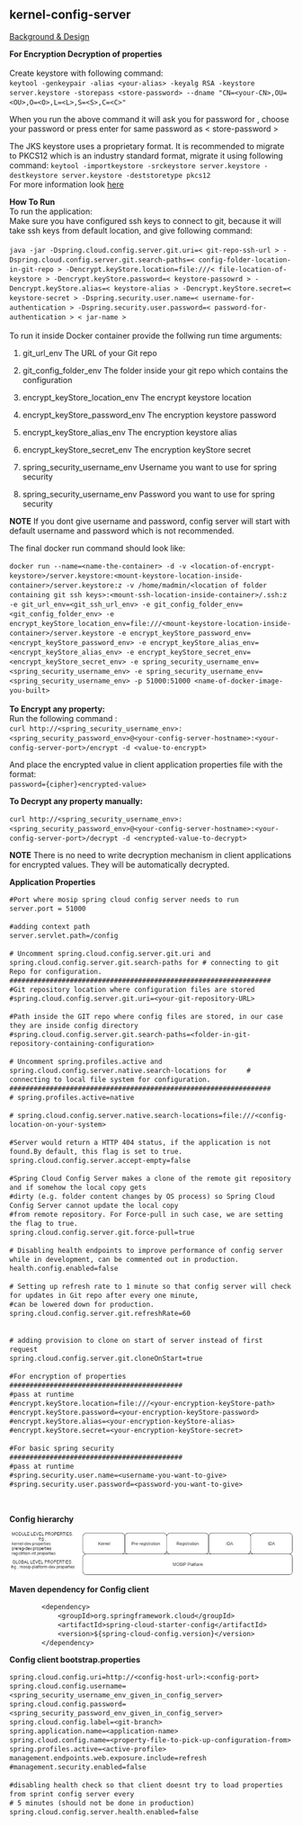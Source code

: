 ## kernel-config-server

[Background & Design]( https://github.com/mosip/mosip/wiki/MOSIP-Configuration-Server )

**For Encryption Decryption of properties** <br/>
<br/>
Create keystore with following command: <br/>
`keytool -genkeypair -alias <your-alias> -keyalg RSA -keystore server.keystore -storepass <store-password> --dname "CN=<your-CN>,OU=<OU>,O=<O>,L=<L>,S=<S>,C=<C>"`

When you run the above command it will ask you for password for <your-alias> , choose your password or press enter for same password as < store-password >

The JKS keystore uses a proprietary format. It is recommended to migrate to PKCS12 which is an industry standard format, migrate it using following command:
`keytool -importkeystore -srckeystore server.keystore -destkeystore server.keystore -deststoretype pkcs12` <br/>
For more information look [here]( https://cloud.spring.io/spring-cloud-config/single/spring-cloud-config.html#_creating_a_key_store_for_testing )

**How To Run**
<br/>
To run the application: <br/>
Make sure you have configured ssh keys to connect to git, because it will take ssh keys from default location, and give following command: <br/>
<br/>
`java -jar -Dspring.cloud.config.server.git.uri=< git-repo-ssh-url > -Dspring.cloud.config.server.git.search-paths=< config-folder-location-in-git-repo > -Dencrypt.keyStore.location=file:///< file-location-of-keystore > -Dencrypt.keyStore.password=< keystore-passowrd > -Dencrypt.keyStore.alias=< keystore-alias > -Dencrypt.keyStore.secret=< keystore-secret > -Dspring.security.user.name=< username-for-authentication > -Dspring.security.user.password=< password-for-authentication > < jar-name >`
<br/>
<br/>
To run it inside Docker container provide the follwing run time arguments:
1. git_url_env 
The URL of your Git repo

2. git_config_folder_env
The folder inside your git repo which contains the configuration

3. encrypt_keyStore_location_env
The encrypt keystore location 

4. encrypt_keyStore_password_env
The encryption keystore password

5. encrypt_keyStore_alias_env
The encryption keystore alias

6. encrypt_keyStore_secret_env
The encryption keyStore secret

7. spring_security_username_env
Username you want to use for spring security

8. spring_security_username_env
Password you want to use for spring security

**NOTE** If you dont give username and password, config server will start with default username and password which is not recommended.

The final docker run command should look like:

`docker run --name=<name-the-container> -d -v <location-of-encrypt-keystore>/server.keystore:<mount-keystore-location-inside-container>/server.keystore:z -v /home/madmin/<location of folder containing git ssh keys>:<mount-ssh-location-inside-container>/.ssh:z -e git_url_env=<git_ssh_url_env> -e git_config_folder_env=<git_config_folder_env> -e encrypt_keyStore_location_env=file:///<mount-keystore-location-inside-container>/server.keystore -e encrypt_keyStore_password_env=<encrypt_keyStore_password_env> -e encrypt_keyStore_alias_env=<encrypt_keyStore_alias_env> -e encrypt_keyStore_secret_env=<encrypt_keyStore_secret_env> -e spring_security_username_env=<spring_security_username_env> -e spring_security_username_env=<spring_security_username_env> -p 51000:51000 <name-of-docker-image-you-built>`
<br/>
<br/>
**To Encrypt any property:** <br/>
Run the following command : <br/>
`curl http://<spring_security_username_env>:<spring_security_password_env>@<your-config-server-hostname>:<your-config-server-port>/encrypt -d <value-to-encrypt>`

And place the encrypted value in client application properties file with the format: <br/>
`password={cipher}<encrypted-value>`

**To Decrypt any property manually:** <br/>

`curl http://<spring_security_username_env>:<spring_security_password_env>@<your-config-server-hostname>:<your-config-server-port>/decrypt -d <encrypted-value-to-decrypt>`

**NOTE** There is no need to write decryption mechanism in client applications for encrypted values. They will be automatically decrypted.



**Application Properties**

``` 
#Port where mosip spring cloud config server needs to run
server.port = 51000

#adding context path
server.servlet.path=/config

# Uncomment spring.cloud.config.server.git.uri and spring.cloud.config.server.git.search-paths for # connecting to git Repo for configuration.
#################################################################
#Git repository location where configuration files are stored
#spring.cloud.config.server.git.uri=<your-git-repository-URL>

#Path inside the GIT repo where config files are stored, in our case they are inside config directory
#spring.cloud.config.server.git.search-paths=<folder-in-git-repository-containing-configuration>

# Uncomment spring.profiles.active and spring.cloud.config.server.native.search-locations for     # connecting to local file system for configuration.
#################################################################
# spring.profiles.active=native

# spring.cloud.config.server.native.search-locations=file:///<config-location-on-your-system>

#Server would return a HTTP 404 status, if the application is not found.By default, this flag is set to true.
spring.cloud.config.server.accept-empty=false

#Spring Cloud Config Server makes a clone of the remote git repository and if somehow the local copy gets 
#dirty (e.g. folder content changes by OS process) so Spring Cloud Config Server cannot update the local copy
#from remote repository. For Force-pull in such case, we are setting the flag to true.
spring.cloud.config.server.git.force-pull=true

# Disabling health endpoints to improve performance of config server while in development, can be commented out in production.
health.config.enabled=false

# Setting up refresh rate to 1 minute so that config server will check for updates in Git repo after every one minute,
#can be lowered down for production.
spring.cloud.config.server.git.refreshRate=60


# adding provision to clone on start of server instead of first request
spring.cloud.config.server.git.cloneOnStart=true

#For encryption of properties
###########################################
#pass at runtime
#encrypt.keyStore.location=file:///<your-encryption-keyStore-path>
#encrypt.keyStore.password=<your-encryption-keyStore-password>
#encrypt.keyStore.alias=<your-encryption-keyStore-alias>
#encrypt.keyStore.secret=<your-encryption-keyStore-secret>

#For basic spring security
###########################################
#pass at runtime
#spring.security.user.name=<username-you-want-to-give>
#spring.security.user.password=<password-you-want-to-give>



```

**Config hierarchy**

![Confif Properties](../../docs/design/kernel/_images/GlobalProperties_1.jpg)



**Maven dependency for Config client**

```
		<dependency>
			<groupId>org.springframework.cloud</groupId>
			<artifactId>spring-cloud-starter-config</artifactId>
			<version>${spring-cloud-config.version}</version>
		</dependency>

```


**Config client bootstrap.properties**

```
spring.cloud.config.uri=http://<config-host-url>:<config-port>
spring.cloud.config.username=<spring_security_username_env_given_in_config_server>
spring.cloud.config.password=<spring_security_password_env_given_in_config_server>
spring.cloud.config.label=<git-branch>
spring.application.name=<application-name>
spring.cloud.config.name=<property-file-to-pick-up-configuration-from>
spring.profiles.active=<active-profile>
management.endpoints.web.exposure.include=refresh
#management.security.enabled=false

#disabling health check so that client doesnt try to load properties from sprint config server every
# 5 minutes (should not be done in production)
spring.cloud.config.server.health.enabled=false

```
